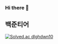 ### Hi there 👋

<!--
**Hongjoo22/Hongjoo22** is a ✨ _special_ ✨ repository because its `README.md` (this file) appears on your GitHub profile.

Here are some ideas to get you started:

- 🔭 I’m currently working on ...
- 🌱 I’m currently learning ...
- 👯 I’m looking to collaborate on ...
- 🤔 I’m looking for help with ...
- 💬 Ask me about ...
- 📫 How to reach me: ...
- 😄 Pronouns: ...
- ⚡ Fun fact: ...
-->
## 백준티어
[![Solved.ac
dlghdwn10](http://mazassumnida.wtf/api/v2/generate_badge?boj=dlghdwn10)](https://solved.ac/dlghdwn10)
